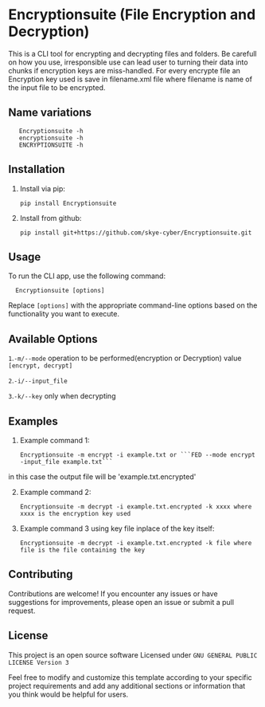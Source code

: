 # Encryptionsuite (File Encryption and Decryption)
This is a CLI tool for encrypting and decrypting files and folders.
Be carefull on how you use, irresponsible use can lead user to turning their data into chunks
if encryption keys are miss-handled.
For every encrypte file an Encryption key used is save in filename.xml file
where filename is name of the input file to be encrypted.
## Name variations
```shell
   Encryptionsuite -h
   encryptionsuite -h
   ENCRYPTIONSUITE -h
```
## Installation

1. Install via pip:

   ```shell
   pip install Encryptionsuite
      ```
2. Install from github:

   ```shell
   pip install git+https://github.com/skye-cyber/Encryptionsuite.git
   ```


## Usage

To run the CLI app, use the following command:

 ```shell
   Encryptionsuite [options]
 ```

Replace `[options]` with the appropriate command-line options based on the functionality you want to execute.

## Available Options
`1`.``-m/--mode`` operation to be performed(encryption or Decryption) value ```[encrypt, decrypt]```

`2`.``-i/--input_file``

`3`.``-k/--key`` only when decrypting

## Examples

1. Example command 1:

   ```shell
   Encryptionsuite -m encrypt -i example.txt or ```FED --mode encrypt -input_file example.txt```
   ```
in this case the output file will be 'example.txt.encrypted'

2. Example command 2:
   ```shell
   Encryptionsuite -m decrypt -i example.txt.encrypted -k xxxx where xxxx is the encryption key used
   ```
2. Example command 3 using key file inplace of the key itself:
    ```shell
    Encryptionsuite -m decrypt -i example.txt.encrypted -k file where file is the file containing the key
    ```

## Contributing

Contributions are welcome! If you encounter any issues or have suggestions for improvements, please open an issue or submit a pull request.

## License

This project is an open source software Licensed under `GNU GENERAL PUBLIC LICENSE Version 3`


Feel free to modify and customize this template according to your specific project requirements and add any additional sections or information that you think would be helpful for users.

